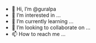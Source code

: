 - 👋 Hi, I’m @guralpa
- 👀 I’m interested in ...
- 🌱 I’m currently learning ...
- 💞️ I’m looking to collaborate on ...
- 📫 How to reach me ...

<!---
guralpa/guralpa is a ✨ special ✨ repository because its `README.md` (this file) appears on your GitHub profile.
You can click the Preview link to take a look at your changes.
--->
